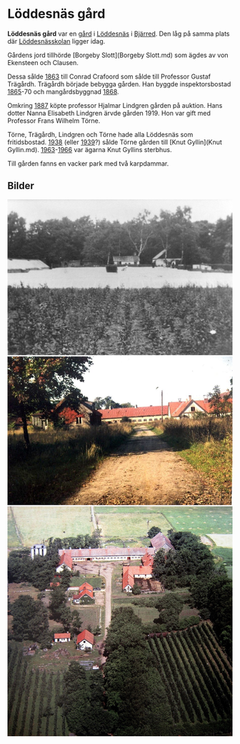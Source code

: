 # Löddesnäs gård

**Löddesnäs gård** var en [gård](gård.md) i [Löddesnäs](Löddesnäs.md) i [Bjärred](Bjärred.md). Den låg på samma plats där [Löddesnässkolan](Löddesnässkolan.md) ligger idag.

Gårdens jord tillhörde [Borgeby Slott](Borgeby Slott.md) som ägdes av von Ekensteen och Clausen.

Dessa sålde [1863](1863.md) till Conrad Crafoord som sålde till Professor Gustaf Trägårdh. Trägårdh började bebygga gården. Han byggde inspektorsbostad [1865](1865.md)-70 och mangårdsbyggnad [1868](1868.md).

Omkring [1887](1887.md) köpte professor Hjalmar Lindgren gården på auktion. Hans dotter Nanna Elisabeth Lindgren ärvde gården 1919. Hon var gift med Professor Frans Wilhelm Törne.

Törne, Trägårdh, Lindgren och Törne hade alla Löddesnäs som fritidsbostad. [1938](1938.md) (eller [1939](1939.md)?) sålde Törne gården till [Knut Gyllin](Knut Gyllin.md). [1963](1963.md)-[1966](1966.md) var ägarna Knut Gyllins sterbhus.

Till gården fanns en vacker park med två karpdammar.

## Bilder

![Löddesnäs_gård_001](images/Löddesnäs_gård_001.jpg)
![Löddesnäs_gård_002](images/Löddesnäs_gård_002.jpg)
![Löddesnäs_gård_003](images/Löddesnäs_gård_003.jpg)
